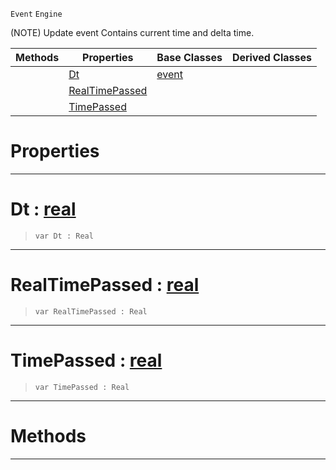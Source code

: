  `Event` `Engine`



(NOTE) Update event Contains current time and delta time.

|Methods|Properties|Base Classes|Derived Classes|
|---|---|---|---|
| |[ Dt](https://github.com/PlasmaEngine/PlasmaDocs/tree/master/docs/C%2B%2B/code_reference/class_reference/updateevent.markdown#dt-plasma-engine-documenta)|[event](https://github.com/PlasmaEngine/PlasmaDocs/tree/master/docs/C%2B%2B/code_reference/class_reference/event.markdown)| |
| |[ RealTimePassed](https://github.com/PlasmaEngine/PlasmaDocs/tree/master/docs/C%2B%2B/code_reference/class_reference/updateevent.markdown#realtimepassed-plasma-engi)| | |
| |[ TimePassed](https://github.com/PlasmaEngine/PlasmaDocs/tree/master/docs/C%2B%2B/code_reference/class_reference/updateevent.markdown#timepassed-plasma-engine-d)| | |


 #  Properties


---  
 #  Dt : [real](https://github.com/PlasmaEngine/PlasmaDocs/tree/master/docs/C%2B%2B/code_reference/lightning_base_types/real.markdown)

> 
> ``` lang=cpp, name=Lightning
> var Dt : Real


---  
 #  RealTimePassed : [real](https://github.com/PlasmaEngine/PlasmaDocs/tree/master/docs/C%2B%2B/code_reference/lightning_base_types/real.markdown)

> 
> ``` lang=cpp, name=Lightning
> var RealTimePassed : Real


---  
 #  TimePassed : [real](https://github.com/PlasmaEngine/PlasmaDocs/tree/master/docs/C%2B%2B/code_reference/lightning_base_types/real.markdown)

> 
> ``` lang=cpp, name=Lightning
> var TimePassed : Real


---  
 #  Methods


---  
 

 